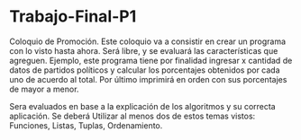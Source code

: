 # Trabajo-Final-P1
Coloquio de Promoción.
Este coloquio va a consistir en crear un programa con lo visto hasta ahora. Será libre, y se evaluará las características que agreguen. Ejemplo, este programa tiene por finalidad ingresar x cantidad de datos de partidos políticos y calcular los porcentajes obtenidos por cada uno de acuerdo al total. Por último imprimirá en orden con sus porcentajes de mayor a menor.

Sera evaluados en base a la explicación de los algoritmos y su correcta aplicación.  Se deberá Utilizar al menos dos de estos temas vistos:  Funciones, Listas, Tuplas, Ordenamiento. 
